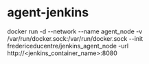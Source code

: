 # agent-jenkins
docker run -d --network <network> --name agent_node -v /var/run/docker.sock:/var/run/docker.sock --init fredericeducentre/jenkins_agent_node -url http://<jenkins_container_name>:8080 <secret> <nom>
